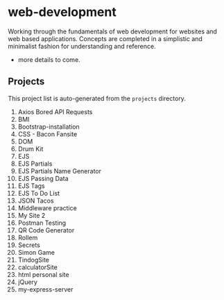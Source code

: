# web-development

Working through the fundamentals of web development for websites and web based applications. Concepts are completed in a simplistic and minimalist fashion for understanding and reference.

- more details to come.

## Projects
This project list is auto-generated from the `projects` directory.
<!-- START: projects list -->
1. Axios Bored API Requests
2. BMI
3. Bootstrap-installation
4. CSS - Bacon Fansite
5. DOM
6. Drum Kit
7. EJS
8. EJS Partials
9. EJS Partials Name Generator
10. EJS Passing Data
11. EJS Tags
12. EJS To Do List
13. JSON Tacos
14. Middleware practice
15. My Site 2
16. Postman Testing
17. QR Code Generator
18. Rollem
19. Secrets
20. Simon Game
21. TindogSite
22. calculatorSite
23. html personal site
24. jQuery
25. my-express-server
<!-- END: projects list -->